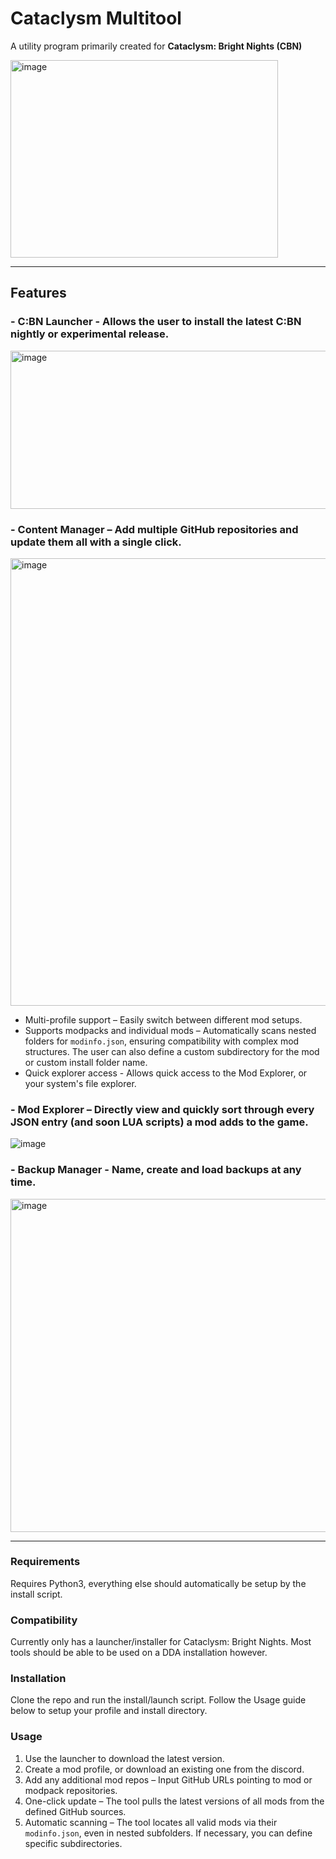 # Cataclysm Multitool
A utility program primarily created for **Cataclysm: Bright Nights (CBN)**

<img width="428" height="316" alt="image" src="https://github.com/user-attachments/assets/11ab2858-1296-4971-b353-c8ecd5e35343" />

---

## Features
  
### - C:BN Launcher - Allows the user to install the latest C:BN nightly or experimental release.
  <img width="545" height="253" alt="image" src="https://github.com/user-attachments/assets/85e7b9cc-11dd-48c7-93e3-f398377adde4" />
  
### - Content Manager – Add multiple GitHub repositories and update them all with a single click.
  <img width="978" height="716" alt="image" src="https://github.com/user-attachments/assets/1dcd7a9b-3dd7-4d2b-8290-fd01dbb9e555" />
  
  - Multi-profile support – Easily switch between different mod setups.
  - Supports modpacks and individual mods – Automatically scans nested folders for `modinfo.json`, ensuring compatibility with complex mod structures. The user can also define a custom subdirectory for the mod or custom install folder name.
  - Quick explorer access - Allows quick access to the Mod Explorer, or your system's file explorer.
### - Mod Explorer – Directly view and quickly sort through every JSON entry (and soon LUA scripts) a mod adds to the game.
  ![image](https://github.com/user-attachments/assets/a85facb4-c834-415b-964c-ece3f928d6e7)
  
### - Backup Manager - Name, create and load backups at any time.
  <img width="918" height="533" alt="image" src="https://github.com/user-attachments/assets/30c07e7d-d14e-4fab-8a88-762310665865" />

---

### Requirements
Requires Python3, everything else should automatically be setup by the install script.

### Compatibility
Currently only has a launcher/installer for Cataclysm: Bright Nights. Most tools should be able to be used on a DDA installation however.

### Installation

Clone the repo and run the install/launch script. Follow the Usage guide below to setup your profile and install directory.

### Usage

1. Use the launcher to download the latest version.
2. Create a mod profile, or download an existing one from the discord.
3. Add any additional mod repos – Input GitHub URLs pointing to mod or modpack repositories.
4. One-click update – The tool pulls the latest versions of all mods from the defined GitHub sources.
5. Automatic scanning – The tool locates all valid mods via their `modinfo.json`, even in nested subfolders. If necessary, you can define specific subdirectories.
